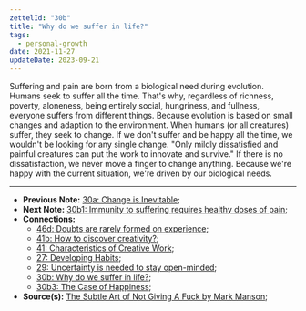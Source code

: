 ```yaml
---
zettelId: "30b"
title: "Why do we suffer in life?"
tags:
  - personal-growth
date: 2021-11-27
updateDate: 2023-09-21
---
```


Suffering and pain are born from a biological need during evolution. Humans seek to suffer all the time. That's why, regardless of richness, poverty, aloneness, being entirely social, hungriness, and fullness, everyone suffers from different things. Because evolution is based on small changes and adaption to the environment. When humans (or all creatures) suffer, they seek to change. If we don't suffer and be happy all the time, we wouldn't be looking for any single change. "Only mildly dissatisfied and painful creatures can put the work to innovate and survive." If there is no dissatisfaction, we never move a finger to change anything. Because we're happy with the current situation, we're driven by our biological needs.

---

- **Previous Note:** [30a: Change is Inevitable](/notes/30a/);
- **Next Note:** [30b1: Immunity to suffering requires healthy doses of pain](/notes/30b1/);
- **Connections:**
  - [46d: Doubts are rarely formed on experience](/notes/46d/);
  - [41b: How to discover creativity?](/notes/41b/);
  - [41: Characteristics of Creative Work](/notes/41/);
  - [27: Developing Habits](/notes/27/);
  - [29: Uncertainty is needed to stay open-minded](/notes/29/);
  - [30b: Why do we suffer in life?](/notes/30b/);
  - [30b3: The Case of Happiness](/notes/30b3/);
- **Source(s):** [The Subtle Art of Not Giving A Fuck by Mark Manson](/books/the-subtle-art-of-not-giving-a-fuck-by-mark-manson-book-summary-review-and-notes/);
